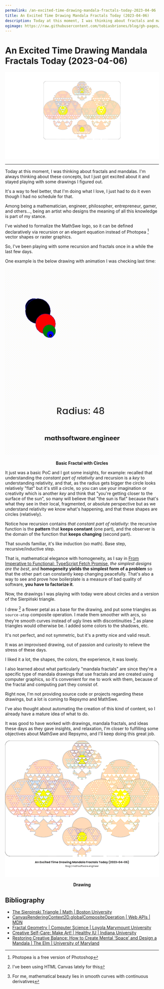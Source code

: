 ```yaml
---
permalink: /an-excited-time-drawing-mandala-fractals-today-2023-04-06
title: An Excited Time Drawing Mandala Fractals Today (2023-04-06) 
description: Today at this moment, I was thinking about fractals and mandalas. I'm always thinking about these concepts, but I just got excited about it and stayed playing with some drawings I figured out.
ogimage: https://raw.githubusercontent.com/tobiasbriones/blog/gh-pages/math/swe/drawing/an-excited-time-drawing-mandala-fractals-today-2023-04-06/cover.png
---
```

<!-- Copyright (c) 2022-present Tobias Briones. All rights reserved. -->
<!-- SPDX-License-Identifier: CC-BY-4.0 -->
<!-- This file is part of https://github.com/tobiasbriones/blog -->

# An Excited Time Drawing Mandala Fractals Today (2023-04-06)

![Cover](cover.png)

---

Today at this moment, I was thinking about fractals and mandalas. I'm always
thinking about these concepts, but I just got excited about it and stayed
playing with some drawings I figured out.

It's a way to feel better, that I'm doing what I love, I just had to do it even
though I had no schedule for that.

Among being a mathematician, engineer, philosopher, entrepreneur, gamer, and
others..., being an artist who designs the meaning of all this knowledge is part
of my stance.

I've wished to formalize the MathSwe logo, so it can be defined declaratively 
via recursion or an elegant equation instead of Photopea [^1] vector shapes 
or raster graphics.

[^1]: Photopea is a free version of Photoshop

So, I've been playing with some recursion and fractals once in a while the last
few days.

One example is the below drawing with animation I was checking last time:

![Basic Fractal with Circles](basic-fractal-with-circles.gif)

<figcaption>
<p align="center"><strong>Basic Fractal with Circles</strong></p>
</figcaption>

It just was a basic PoC and I got some insights, for example: recalled that
understanding the *constant part of relativity* and recursion is a *key* to 
understanding relativity, and that, as the radius gets bigger the circle looks
relatively "flat" but it's still a circle, so you can use your imagination or 
creativity which is another *key* and think that "you're getting closer to the
surface of the sun", so many will believe that "the sun is flat" because that's
what they see in their local, fragmented, or absolute perspective but as we
understand relativity we know what's happening, and that these shapes are
circles (relatively).

Notice how recursion contains *that constant part of relativity*: the recursive
function is the **pattern** that **keeps constant** (one part), and the observer
is the domain of the function that **keeps changing** (second part).

That sounds familiar, it's like induction (so math). Base step,
recursive/inductive step.

That is, mathematical elegance with homogeneity, as I say in
[From Imperative to Functional: TypeScript Fetch Promise](from-imperative-to-functional-_-typescript-fetch-promise),
*the simplest designs are the best*, and **homogeneity yields the simplest
form of a problem** so that the other part can constantly keep changing
peacefully. That's also a way to see and prove how boilerplate is a measure
of bad quality of software, **you have to factorize it**.

Now, the drawings I was playing with today were about circles and a version
of the Sierpiński triangle.

I drew [^2] a flower petal as a base for the drawing, and put some triangles as
`source-atop` composite operation. I made them smoother with arcs, so they're
smooth curves instead of ugly lines with discontinuities [^3] as plane triangles
would otherwise be. I added some colors to the shadows, etc.

[^2]: I've been using HTML Canvas lately for this

[^3]: For me, mathematical beauty lies in smooth curves with continuous
    derivatives

It's not perfect, and not symmetric, but it's a pretty nice and valid result.

It was an improvised drawing, out of passion and curiosity to relieve the stress
of these days.

I liked it a lot, the shapes, the colors, the experience, it was lovely.

I also learned about what particularly "mandala fractals" are since they're a
specific type of mandala drawings that use fractals and are created using
computer graphics, so it's convenient for me to work with them, because of the
fractal and computing part they consist of.

Right now, I'm not providing source code or projects regarding these drawings,
but a lot is coming to Repsymo and MathSwe.

I've also thought about automating the creation of this kind of content, so I
already have a mature idea of what to do.

It was good to have worked with drawings, mandala fractals, and ideas these
days as they gave insights, and relaxation, I'm closer to fulfilling some
objectives about MathSwe and Repsymo, and I'll keep doing this great job.

![Drawing](drawing.png)

<figcaption>
<p align="center"><strong>Drawing</strong></p>
</figcaption>

## Bibliography

- [The Sierpinski Triangle \| Math \| Boston University](https://math.bu.edu/DYSYS/chaos-game/node2.html)
- [CanvasRenderingContext2D.globalCompositeOperation \| Web APIs \| MDN](https://developer.mozilla.org/en-US/docs/Web/API/CanvasRenderingContext2D/globalCompositeOperation)
- [Fractal Geometry \| Computer Science \| Loyola Marymount University](https://cs.lmu.edu/~ray/notes/fractals)
- [Creative Self-Care: Make Art! \| Healthy IU \| Indiana University](https://healthy.iu.edu/campus-programs-services/university/creative-self-care/mandalas.html)
- [Restoring Creative Balance: How to Create Mental ‘Space’ and Design a Mandala \| The Elm \| University of Maryland](https://elm.umaryland.edu/elm-stories/Elm-Stories-Content/Restoring-Creative-Balance-How-to-Create-Mental-Space-and-Design-a-Mandala.php)

